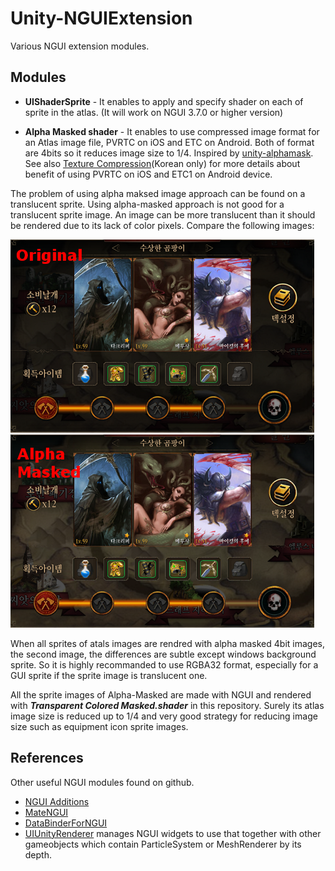 Unity-NGUIExtension
===================

Various NGUI extension modules.

Modules
-------
* **UIShaderSprite** - It enables to apply and specify shader on each of sprite in the atlas. (It will work on NGUI 3.7.0 or higher version)

* **Alpha Masked shader** - It enables to use compressed image format for an Atlas image file, PVRTC on iOS and ETC on Android. Both of format are 4bits so it reduces image size to 1/4. Inspired by [unity-alphamask](https://github.com/keijiro/unity-alphamask). See also [Texture Compression](http://egloos.zum.com/littles/v/3439290)(Korean only) for more details about benefit of using PVRTC on iOS and ETC1 on Android device.

The problem of using alpha maksed image approach can be found on a translucent sprite. Using alpha-masked approach is not good for a translucent sprite image. An image can be more translucent than it should be rendered due to its lack of color pixels. Compare the following images:

![Original RGBA32](./Images/original.png "Original RGBA32")
![AlphaMasked](./Images/alpha-masked.png "Alpha Masked")

When all sprites of atals images are rendred with alpha masked 4bit images, the second image, the differences are subtle except windows background sprite.  So it is highly recommanded to use RGBA32 format, especially for a GUI sprite if the sprite image is translucent one.

All the sprite images of Alpha-Masked are made with NGUI and rendered with ***Transparent Colored Masked.shader*** in this repository. Surely its atlas image size is reduced up to 1/4 and very good strategy for reducing image size such as equipment icon sprite images.

References
-----------

Other useful NGUI modules found on github.

* [NGUI Additions](https://github.com/yeticrabgames/NGUIAdditions)
* [MateNGUI](https://github.com/ddionisio/MateNGUI)
* [DataBinderForNGUI](https://github.com/kyubuns/DataBinderForNGUI)
* [UIUnityRenderer](https://github.com/tarob19/UIUnityRenderer) manages NGUI widgets to use that together with other gameobjects which contain ParticleSystem or MeshRenderer by its depth.